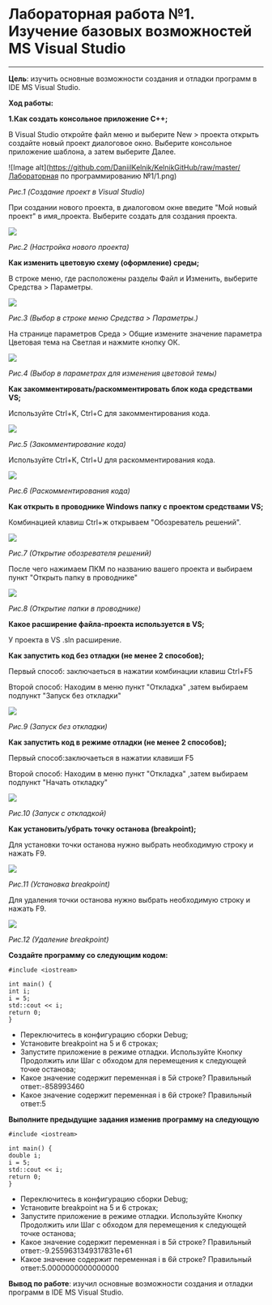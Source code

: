 # Лабораторная работа №1. Изучение базовых возможностей MS Visual Studio
---
**Цель**: изучить основные возможности создания и отладки программ в IDE MS Visual Studio.

**Ход работы:**

**1.Как создать консольное приложение С++;**

В Visual Studio откройте файл меню и выберите New > проекта открыть создайте новый проект диалоговое окно. Выберите консольное приложение шаблона, а затем выберите Далее.

![Image alt](https://github.com/DaniilKelnik/KelnikGitHub/raw/master/Лабораторная по программированию №1/1.png)

*Рис.1 (Cоздание проект в Visual Studio)*

При создании нового проекта, в диалоговом окне введите "Мой новый проект" в имя_проекта. Выберите создать для создания проекта.

<img src="file:///C:\Users\User\Desktop\Лаборторная по программированию\1.2.png" />

*Рис.2 (Настройка нового проекта)*

**Как изменить цветовую схему (оформление) среды;**

В строке меню, где расположены разделы Файл и Изменить, выберите Средства > Параметры.

<img src="file:///C:\Users\User\Desktop\Лаборторная по программированию\2.1.png" />

*Рис.3 (Выбор в строке меню Средства > Параметры.)* 
 
На странице параметров Среда > Общие измените значение параметра Цветовая тема на Светлая и нажмите кнопку ОК.

<img src="file:///C:\Users\User\Desktop\Лаборторная по программированию\2.2.png" />

*Рис.4 (Выбор в параметрах для изменения цветовой темы)*

**Как закомментировать/раскомментировать блок кода средствами VS;**

Используйте Ctrl+K, Ctrl+C для закомментирования кода.

<img src="file:///C:\Users\User\Desktop\Лаборторная по программированию\3.1.png" />

*Рис.5 (Закомментирование кода)*

Используйте Ctrl+K, Ctrl+U для раскомментирования кода.

<img src="file:///C:\Users\User\Desktop\Лаборторная по программированию\3.2.png" />

*Рис.6 (Раскомментирования кода)*

**Как открыть в проводнике Windows папку с проектом средствами VS;**

Комбинацией клавиш Ctrl+ж открываем "Обозреватель решений".

<img src="file:///C:\Users\User\Desktop\Лаборторная по программированию\4 1.png" />

*Рис.7 (Открытие обозревателя решений)*

После чего нажимаем ПКМ по названию вашего проекта и выбираем пункт "Открыть папку в проводнике"

<img src="file:///C:\Users\User\Desktop\Лаборторная по программированию\4 2.png" />

*Рис.8 (Открытие папки в проводнике)*

**Какое расширение файла-проекта используется в VS;**

У проекта в VS .sln расширение.

**Как запустить код без отладки (не менее 2 способов);**

Первый способ: заключаеться в нажатии комбинации клавиш Ctrl+F5

Второй способ: Находим в меню пункт "Откладка" ,затем выбираем подпункт "Запуск без откладки"

<img src="file:///C:\Users\User\Desktop\Лаборторная по программированию\6 1.png" />

*Рис.9 (Запуск без откладки)*

**Как запустить код в режиме отладки (не менее 2 способов);**

Первый способ:заключаеться в нажатии клавиши F5

Второй способ: Находим в меню пункт "Откладка" ,затем выбираем подпункт "Начать откладку"

<img src="file:///C:\Users\User\Desktop\Лаборторная по программированию\6 1.png" />

*Рис.10 (Запуск с откладкой)*

**Как установить/убрать точку останова (breakpoint);**

Для установки точки останова нужно выбрать необходимую строку и нажать F9.

<img src="file:///C:\Users\User\Desktop\Лаборторная по программированию\8.1.png" />

*Рис.11 (Установка breakpoint)*

Для удаления точки останова нужно выбрать необходимую строку и нажать F9.

<img src="file:///C:\Users\User\Desktop\Лаборторная по программированию\8.2.png" />
 
*Рис.12 (Удаление breakpoint)*

**Создайте программу со следующим кодом:**

``` 
#include <iostream>

int main() {
int i;
i = 5;
std::cout << i;
return 0;
}
```
* Переключитесь в конфигурацию сборки Debug;
* Установите breakpoint на 5 и 6 строках;
* Запустите приложение в режиме отладки. Используйте Кнопку Продолжить или Шаг с обходом для перемещения к следующей точке останова;
* Какое значение содержит переменная i в 5й строке? Правильный ответ:-858993460
* Какое значение содержит переменная i в 6й строке? Правильный ответ:5

**Выполните предыдущие задания изменив программу на следующую**

``` 
#include <iostream>

int main() {
double i;
i = 5;
std::cout << i;
return 0;
}
```
* Переключитесь в конфигурацию сборки Debug;
* Установите breakpoint на 5 и 6 строках;
* Запустите приложение в режиме отладки. Используйте Кнопку Продолжить или Шаг с обходом для перемещения к следующей точке останова;
* Какое значение содержит переменная i в 5й строке? Правильный ответ:-9.2559631349317831e+61
* Какое значение содержит переменная i в 6й строке? Правильный ответ:5.0000000000000000

**Вывод по работе**: изучил основные возможности создания и отладки программ в IDE MS Visual Studio.




